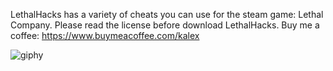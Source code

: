 LethalHacks has a variety of cheats you can use for the steam game: Lethal Company. Please read the license before download LethalHacks.
Buy me a coffee: https://www.buymeacoffee.com/kalex

![giphy](https://github.com/scout277/LethalHacks/assets/153946381/10bcfacb-7f8a-42ce-a25d-9f5f69a7b3aa)

